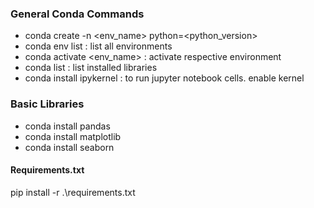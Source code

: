 ### General Conda Commands
 - conda create -n <env_name> python=<python_version>
 - conda env list : list all environments
 - conda activate <env_name> : activate respective environment
 - conda list : list installed libraries
 - conda install ipykernel : to run jupyter notebook cells. enable kernel

### Basic Libraries
 - conda install pandas
 - conda install matplotlib
 - conda install seaborn

#### Requirements.txt
pip install -r .\requirements.txt